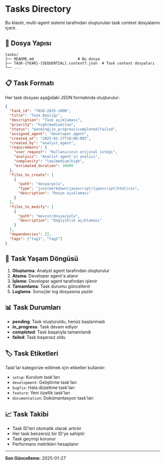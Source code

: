 # Tasks Directory

Bu klasör, multi-agent sistemi tarafından oluşturulan task context dosyalarını içerir.

## 📁 Dosya Yapısı

```
tasks/
├── README.md                    # Bu dosya
├── TASK-{YEAR}-{SEQUENTIAL}.context7.json  # Task context dosyaları
└── ...
```

## 📋 Task Formatı

Her task dosyası aşağıdaki JSON formatında oluşturulur:

```json
{
  "task_id": "TASK-2025-1000",
  "title": "Task Başlığı",
  "description": "Task açıklaması",
  "priority": "high|medium|low",
  "status": "pending|in_progress|completed|failed",
  "assigned_agent": "developer_agent",
  "created_at": "2025-01-27T10:00:00Z",
  "created_by": "analyst_agent",
  "requirements": {
    "user_request": "Kullanıcının orijinal isteği",
    "analysis": "Analist agent'ın analizi",
    "complexity": "low|medium|high",
    "estimated_duration": 30000
  },
  "files_to_create": [
    {
      "path": "dosya/yolu",
      "type": "json|markdown|javascript|typescript|html|css",
      "description": "Dosya açıklaması"
    }
  ],
  "files_to_modify": [
    {
      "path": "mevcut/dosya/yolu",
      "description": "Değişiklik açıklaması"
    }
  ],
  "dependencies": [],
  "tags": ["tag1", "tag2"]
}
```

## 🔄 Task Yaşam Döngüsü

1. **Oluşturma**: Analyst agent tarafından oluşturulur
2. **Atama**: Developer agent'a atanır
3. **İşleme**: Developer agent tarafından işlenir
4. **Tamamlama**: Task durumu güncellenir
5. **Loglama**: Sonuçlar log dosyasına yazılır

## 📊 Task Durumları

- **pending**: Task oluşturuldu, henüz başlanmadı
- **in_progress**: Task devam ediyor
- **completed**: Task başarıyla tamamlandı
- **failed**: Task başarısız oldu

## 🏷️ Task Etiketleri

Task'lar kategorize edilmek için etiketler kullanılır:

- `setup`: Kurulum task'ları
- `development`: Geliştirme task'ları
- `bugfix`: Hata düzeltme task'ları
- `feature`: Yeni özellik task'ları
- `documentation`: Dokümantasyon task'ları

## 📈 Task Takibi

- Task ID'leri otomatik olarak artırılır
- Her task benzersiz bir ID'ye sahiptir
- Task geçmişi korunur
- Performans metrikleri hesaplanır

---

**Son Güncelleme:** 2025-01-27
